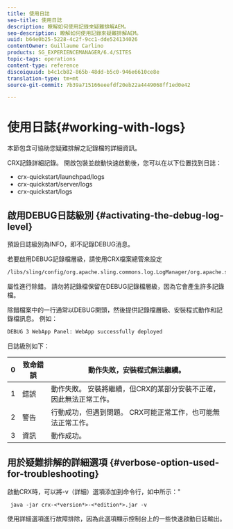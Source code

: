 ```yaml
---
title: 使用日誌
seo-title: 使用日誌
description: 瞭解如何使用記錄來疑難排解AEM。
seo-description: 瞭解如何使用記錄來疑難排解AEM。
uuid: b64e0b25-5228-4c2f-9cc1-dde524134026
contentOwner: Guillaume Carlino
products: SG_EXPERIENCEMANAGER/6.4/SITES
topic-tags: operations
content-type: reference
discoiquuid: b4c1cb82-865b-48dd-b5c0-946e6610ce8e
translation-type: tm+mt
source-git-commit: 7b39a715166eeefdf20eb22a4449068ff1ed0e42

---
```



# 使用日誌{#working-with-logs}

本節包含可協助您疑難排解之記錄檔的詳細資訊。

CRX記錄詳細記錄。 開啟包裝並啟動快速啟動後，您可以在以下位置找到日誌：

* crx-quickstart/launchpad/logs
* crx-quickstart/server/logs
* crx-quickstart/logs

## 啟用DEBUG日誌級別 {#activating-the-debug-log-level}

預設日誌級別為INFO，即不記錄DEBUG消息。

若要啟用DEBUG記錄檔層級，請使用CRX檔案總管來設定

```xml
/libs/sling/config/org.apache.sling.commons.log.LogManager/org.apache.sling.commons.log.level
```

屬性進行除錯。 請勿將記錄檔保留在DEBUG記錄檔層級，因為它會產生許多記錄檔。

除錯檔案中的一行通常以DEBUG開頭，然後提供記錄檔層級、安裝程式動作和記錄檔訊息。 例如：

```xml
DEBUG 3 WebApp Panel: WebApp successfully deployed
```

日誌級別如下：

| 0 | 致命錯誤 | 動作失敗，安裝程式無法繼續。 |
|---|---|---|
| 1 | 錯誤 | 動作失敗。 安裝將繼續，但CRX的某部分安裝不正確，因此無法正常工作。 |
| 2 | 警告 | 行動成功，但遇到問題。 CRX可能正常工作，也可能無法正常工作。 |
| 3 | 資訊 | 動作成功。 |

## 用於疑難排解的詳細選項 {#verbose-option-used-for-troubleshooting}

啟動CRX時，可以將-v（詳細）選項添加到命令行，如中所示：&quot;

` java -jar crx-<*version*>-<*edition*>.jar -v`

使用詳細選項進行故障排除，因為此選項顯示控制台上的一些快速啟動日誌輸出。
